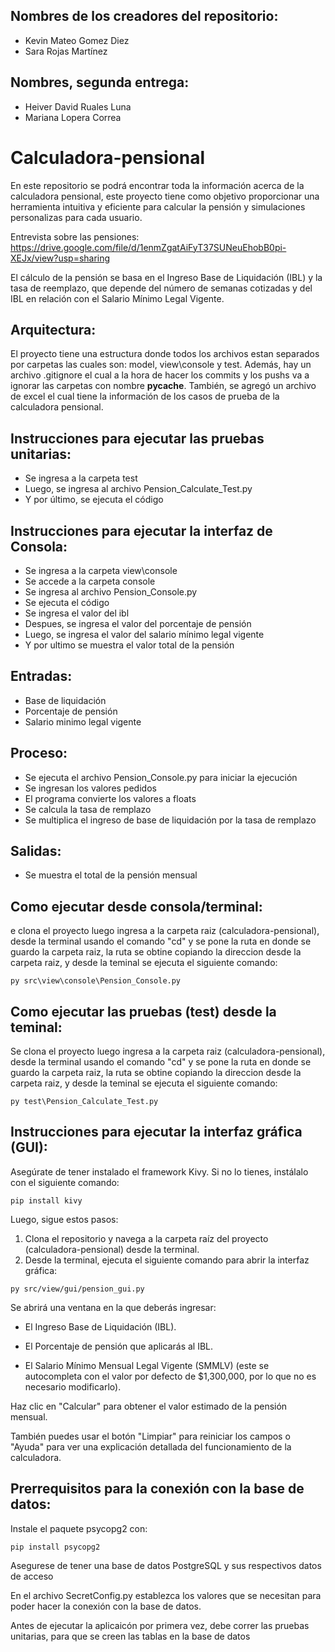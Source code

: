 ## Nombres de los creadores del repositorio: 
- Kevin Mateo Gomez Diez
- Sara Rojas Martínez

## Nombres, segunda entrega:
- Heiver David Ruales Luna
- Mariana Lopera Correa

# Calculadora-pensional
En este repositorio se podrá encontrar toda la información acerca de la calculadora pensional, este proyecto tiene como objetivo proporcionar una herramienta intuitiva y eficiente para calcular la pensión y simulaciones personalizas para cada usuario. 

Entrevista sobre las pensiones: https://drive.google.com/file/d/1enmZgatAiFyT37SUNeuEhobB0pi-XEJx/view?usp=sharing

El cálculo de la pensión se basa en el Ingreso Base de Liquidación (IBL) y la tasa de reemplazo, que depende del número de semanas cotizadas y del IBL en relación con el Salario Mínimo Legal Vigente.

## Arquitectura:
El proyecto tiene una estructura donde todos los archivos estan separados por carpetas las cuales son: model, view\console y test. Además, hay un archivo .gitignore el cual a la hora de hacer los commits y los pushs va a ignorar las carpetas con nombre __pycache__.
También, se agregó un archivo de excel el cual tiene la información de los casos de prueba de la calculadora pensional. 

## Instrucciones para ejecutar las pruebas unitarias:
* Se ingresa a la carpeta test
* Luego, se ingresa al archivo Pension_Calculate_Test.py
* Y por último, se ejecuta el código

## Instrucciones para ejecutar la interfaz de Consola:
* Se ingresa a la carpeta view\console
* Se accede a la carpeta console
* Se ingresa al archivo Pension_Console.py
* Se ejecuta el código
* Se ingresa el valor del ibl
* Despues, se ingresa el valor del porcentaje de pensión
* Luego, se ingresa el valor del salario mínimo legal vigente
* Y por ultimo se muestra el valor total de la pensión

## Entradas:
* Base de liquidación
* Porcentaje de pensión
* Salario minimo legal vigente

## Proceso:
* Se ejecuta el archivo Pension_Console.py para iniciar la ejecución
* Se ingresan los valores pedidos
* El programa convierte los valores a floats
* Se calcula la tasa de remplazo
* Se multiplica el ingreso de base de liquidación por la tasa de remplazo

## Salidas:
* Se muestra el total de la pensión mensual

## Como ejecutar desde consola/terminal:
e clona el proyecto luego ingresa a la carpeta raiz (calculadora-pensional), desde la terminal usando el comando "cd" y se pone la ruta en donde se guardo la carpeta raiz, la ruta se obtine copiando la direccion desde la carpeta raiz, y desde la teminal se ejecuta el siguiente comando:
```
py src\view\console\Pension_Console.py
```

## Como ejecutar las pruebas (test) desde la teminal:
Se clona el proyecto luego ingresa a la carpeta raiz (calculadora-pensional), desde la terminal usando el comando "cd" y se pone la ruta en donde se guardo la carpeta raiz, la ruta se obtine copiando la direccion desde la carpeta raiz, y desde la teminal se ejecuta el siguiente comando:
```
py test\Pension_Calculate_Test.py
```

## Instrucciones para ejecutar la interfaz gráfica (GUI):
Asegúrate de tener instalado el framework Kivy. Si no lo tienes, instálalo con el siguiente comando:
```
pip install kivy
```
Luego, sigue estos pasos:
1. Clona el repositorio y navega a la carpeta raíz del proyecto (calculadora-pensional) desde la terminal.
2. Desde la terminal, ejecuta el siguiente comando para abrir la interfaz gráfica:
```
py src/view/gui/pension_gui.py
```
Se abrirá una ventana en la que deberás ingresar:

- El Ingreso Base de Liquidación (IBL).

- El Porcentaje de pensión que aplicarás al IBL.

- El Salario Mínimo Mensual Legal Vigente (SMMLV) (este se autocompleta con el valor por defecto de $1,300,000, por lo que no es necesario modificarlo).

Haz clic en "Calcular" para obtener el valor estimado de la pensión mensual.


También puedes usar el botón "Limpiar" para reiniciar los campos o "Ayuda" para ver una explicación detallada del funcionamiento de la calculadora.



## Prerrequisitos para la conexión con la base de datos:

Instale el paquete psycopg2 con:
```
pip install psycopg2
```

Asegurese de tener una base de datos PostgreSQL y sus respectivos datos de acceso

En el archivo SecretConfig.py establezca los valores que se necesitan para poder hacer la conexión con la base de datos.

Antes de ejecutar la aplicaicón por primera vez, debe correr las pruebas unitarias, para que se creen las tablas en la base de datos
